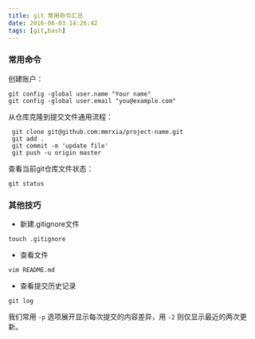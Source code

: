 ```yaml
---
title: git 常用命令汇总
date: 2016-06-03 14:26:42
tags: [git,bash]
---
```


### 常用命令

创建账户：
```language-git 
git config -global user.name "Your name"
git config -global user.email "you@example.com"
```
   
从仓库克隆到提交文件通用流程：
    
```language-git
 git clone git@github.com:mmrxia/project-name.git
 git add .
 git commit -m 'update file'
 git push -u origin master
```

查看当前git仓库文件状态：
```language-git
git status
```

### 其他技巧

+ 新建.gitignore文件
 
```language-git
touch .gitignore
```

+ 查看文件
```language-git
vim README.md
```

+ 查看提交历史记录
                    
```language-git
git log
```
我们常用 `-p` 选项展开显示每次提交的内容差异，用 `-2` 则仅显示最近的两次更新。
